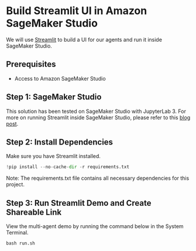# Build Streamlit UI in Amazon SageMaker Studio



We will use [Streamlit](https://github.com/streamlit/streamlit) to build a UI for our agents and run it inside SageMaker Studio. 

## Prerequisites
- Access to Amazon SageMaker Studio

## Step 1: SageMaker Studio

This solution has been tested on SageMaker Studio with JupyterLab 3. For more on running Streamlit inside SageMaker Studio, please refer to this [blog post](https://aws.amazon.com/blogs/machine-learning/build-streamlit-apps-in-amazon-sagemaker-studio/). 

## Step 2: Install Dependencies
Make sure you have Streamlit installed. 

```python
!pip install --no-cache-dir -r requirements.txt
```
Note: The requirements.txt file contains all necessary dependencies for this project.

## Step 3: Run Streamlit Demo and Create Shareable Link

View the multi-agent demo by running the command below in the System Terminal. 

`bash run.sh`

